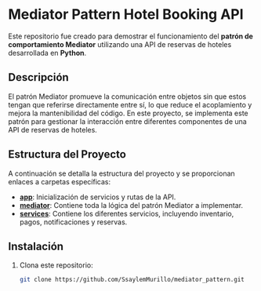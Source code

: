 # Mediator Pattern Hotel Booking API

Este repositorio fue creado para demostrar el funcionamiento del **patrón de comportamiento Mediator** utilizando una API de reservas de hoteles desarrollada en **Python**.

## Descripción

El patrón Mediator promueve la comunicación entre objetos sin que estos tengan que referirse directamente entre sí, lo que reduce el acoplamiento y mejora la mantenibilidad del código. En este proyecto, se implementa este patrón para gestionar la interacción entre diferentes componentes de una API de reservas de hoteles.

## Estructura del Proyecto

A continuación se detalla la estructura del proyecto y se proporcionan enlaces a carpetas específicas:

- **[app](https://github.com/SsaylemMurillo/mediator_pattern/tree/main/hotel_booking_api/app)**: Inicialización de servicios y rutas de la API.
- **[mediator](https://github.com/SsaylemMurillo/mediator_pattern/tree/main/hotel_booking_api/mediator)**: Contiene toda la lógica del patrón Mediator a implementar.
- **[services](https://github.com/SsaylemMurillo/mediator_pattern/tree/main/hotel_booking_api/services)**: Contiene los diferentes servicios, incluyendo inventario, pagos, notificaciones y reservas.

## Instalación

1. Clona este repositorio:
   ```bash
   git clone https://github.com/SsaylemMurillo/mediator_pattern.git
